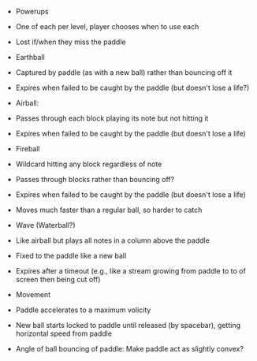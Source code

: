 * Powerups
 * One of each per level, player chooses when to use each
 * Lost if/when they miss the paddle
 * Earthball
  * Captured by paddle (as with a new ball) rather than bouncing off it
  * Expires when failed to be caught by the paddle (but doesn't lose a life?)
 * Airball:
  * Passes through each block playing its note but not hitting it
  * Expires when failed to be caught by the paddle (but doesn't lose a life)
 * Fireball
  * Wildcard hitting any block regardless of note
  * Passes through blocks rather than bouncing off?
  * Expires when failed to be caught by the paddle (but doesn't lose a life)
  * Moves much faster than a regular ball, so harder to catch
 * Wave (Waterball?)
  * Like airball but plays all notes in a column above the paddle
  * Fixed to the paddle like a new ball
  * Expires after a timeout (e.g., like a stream growing from paddle to to of screen then being cut off)

* Movement
 * Paddle accelerates to a maximum volicity
 * New ball starts locked to paddle until released (by spacebar), getting horizontal speed from paddle
 * Angle of ball bouncing of paddle: Make paddle act as slightly convex?
